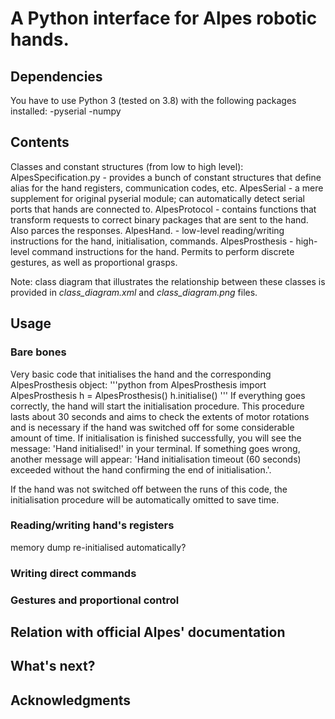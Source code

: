 # A Python interface for Alpes robotic hands.

## Dependencies
You have to use Python 3 (tested on 3.8) with the following packages installed:
	-pyserial
	-numpy

## Contents
Classes and constant structures (from low to high level):
	AlpesSpecification.py 	- provides a bunch of constant structures that define alias for the hand registers, communication codes, etc.
	AlpesSerial				- a mere supplement for original pyserial module; can automatically detect serial ports that hands are connected to. 
	AlpesProtocol			- contains functions that transform requests to correct binary packages that are sent to the hand. Also parces the responses. 
	AlpesHand.	 			- low-level reading/writing instructions for the hand, initialisation, commands. 
	AlpesProsthesis			- high-level command instructions for the hand. Permits to perform discrete gestures, as well as proportional grasps.
	
Note: class diagram that illustrates the relationship between these classes is provided in *class\_diagram.xml* and *class\_diagram.png* files.

## Usage
### Bare bones
Very basic code that initialises the hand and the corresponding AlpesProsthesis object:
'''python
from AlpesProsthesis import AlpesProsthesis
h = AlpesProsthesis()
h.initialise()
'''
If everything goes correctly, the hand will start the initialisation procedure. This procedure lasts about 30 seconds and aims to check the extents of motor rotations and is necessary if the hand was switched off for some considerable amount of time. If initialisation is finished successfully, you will see the message: 
'Hand initialised!' 
in your terminal. If something goes wrong, another message will appear: 
'Hand initialisation timeout (60 seconds) exceeded without the hand confirming the end of initialisation.'.

If the hand was not switched off between the runs of this code, the  initialisation procedure will be automatically omitted to save time.

### Reading/writing hand's registers
memory dump
re-initialised automatically?

### Writing direct commands

### Gestures and proportional control

## Relation with official Alpes' documentation

## What's next?

## Acknowledgments